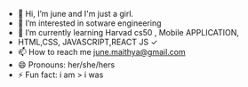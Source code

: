 - 👋 Hi, I’m june and I'm just a girl.
- 👀 I’m interested in sotware engineering
- 🌱 I’m currently learning Harvad cs50 , Mobile APPLICATION,
- HTML,CSS, JAVASCRIPT,REACT JS ✓
- 📫 How to reach me june.maithya@gmail.com
- 😄 Pronouns: her/she/hers
- ⚡ Fun fact: i am > i was

<!---
june922/june922 is a ✨ special ✨ repository because its `README.md` (this file) appears on your GitHub profile.
You can click the Preview link to take a look at your changes.
--->

